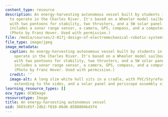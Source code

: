```yaml
---
content_type: resource
description: An energy-harvesting autonomous vessel built by students in Fall 2009
  to operate in the Charles River. It's based on a Wheeler model sailboat hull, augmented
  with two pontoons for stability, two thrusters, and a 5W solar panel. Instrumentation
  includes a sonar range sensor, a camera, GPS, compass, and a computer for control.
  (Photo by Franz Hover. Used with permission.)
file: /media/courses/2-017j-design-of-electromechanical-robotic-systems-fall-2009/3603c65f2db2f01086d68508804bd3f4_2-017jf09.jpg
file_type: image/jpeg
image_metadata:
  caption: An energy-harvesting autonomous vessel built by students in Fall 2009 to
    operate in the Charles River. It's based on a Wheeler model sailboat hull, augmented
    with two pontoons for stability, two thrusters, and a 5W solar panel. Instrumentation
    includes a sonar range sensor, a camera, GPS, compass, and a computer for control.
    (Photo by Franz Hover. Used with permission.)
  credit: ''
  image-alt: A long slim white hull sits in a cradle, with PVC/Styrofoam pontoons
    extending to the sides, and a solar panel and periscope assembly sitting on top.
learning_resource_types: []
ocw_type: OCWImage
resourcetype: Image
title: An energy-harvesting autonomous vessel
uid: 3603c65f-2db2-f010-86d6-8508804bd3f4
---
```

